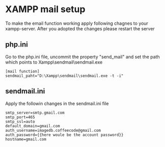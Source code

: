 # XAMPP mail setup
To make the email function working apply following chagnes to your xampp-server.
After you adopted the changes please restart the server

## php.ini
Go to the php.ini file, uncommit the property "send_mail" and set the path which points to Xampp\sendmail\sendmail.exe
```
[mail function]
sendmail_paht="D:\Xampp\sendmail\sendmail.exe -t -i"
```

## sendmail.ini
Apply the followin changes in the sendmail.ini file
```
smtp_server=smtp.gmail.com
smtp_port=465
smtp_ssl=auto
default_domain=gmail.com
auth_username=imagedb.coffeecode@gmail.com
auth_password={{here woule be the account password}}
hostname=gmail.com
```
